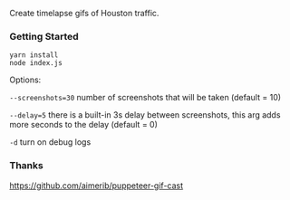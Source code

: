 Create timelapse gifs of Houston traffic.

### Getting Started

```
yarn install
node index.js
```

Options:

`--screenshots=30` number of screenshots that will be taken (default = 10)

`--delay=5` there is a built-in 3s delay between screenshots, this arg adds more seconds to the delay (default = 0)

`-d` turn on debug logs

### Thanks
https://github.com/aimerib/puppeteer-gif-cast
